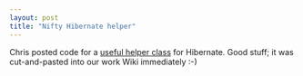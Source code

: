```yaml
---
layout: post
title: "Nifty Hibernate helper"
---
```




Chris posted code for a <a href="http://www.codeintensity.com/2003/02/07.html#a257">useful helper class</a> for Hibernate. Good stuff; it was cut-and-pasted into our work Wiki immediately :-)


